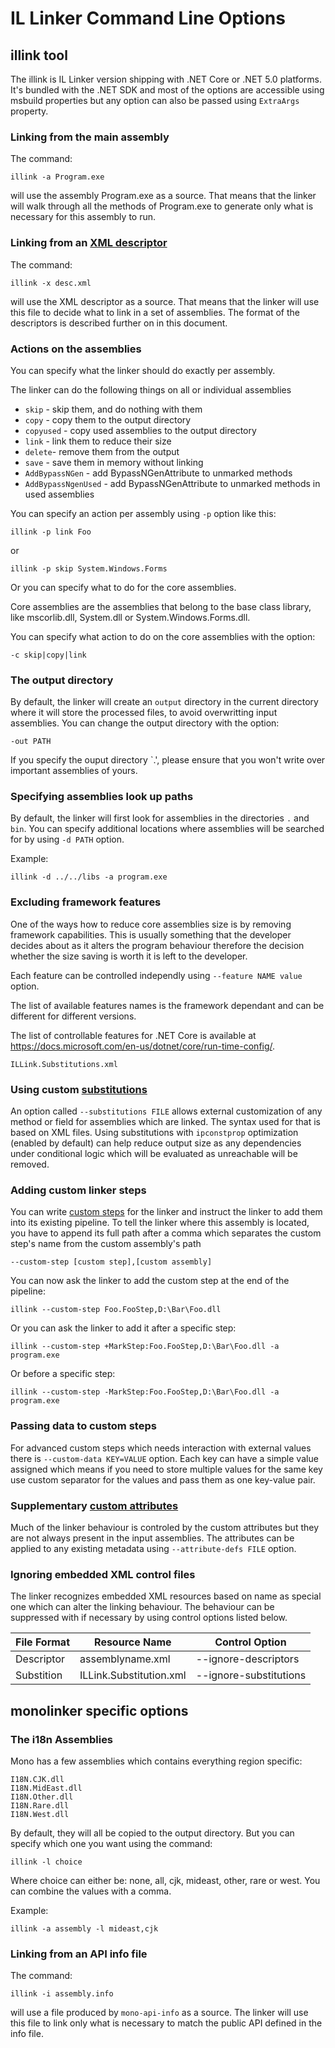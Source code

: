 # IL Linker Command Line Options

## illink tool

The illink is IL Linker version shipping with .NET Core or .NET 5.0 platforms. It's bundled with
the .NET SDK and most of the options are accessible using msbuild properties but any option
can also be passed using `ExtraArgs` property.

### Linking from the main assembly

The command:

`illink -a Program.exe`

will use the assembly Program.exe as a source. That means that the linker will
walk through all the methods of Program.exe to generate only what is necessary
for this assembly to run.

### Linking from an [XML descriptor](data-formats.md#descriptor-format)

The command:

`illink -x desc.xml`

will use the XML descriptor as a source. That means that the linker will
use this file to decide what to link in a set of assemblies. The format of the
descriptors is described further on in this document.

### Actions on the assemblies

You can specify what the linker should do exactly per assembly.

The linker can do the following things on all or individual assemblies

- `skip` - skip them, and do nothing with them
- `copy` - copy them to the output directory
- `copyused` - copy used assemblies to the output directory
- `link` - link them to reduce their size
- `delete`- remove them from the output
- `save` - save them in memory without linking
- `AddBypassNGen` - add BypassNGenAttribute to unmarked methods
- `AddBypassNgenUsed` - add BypassNGenAttribute to unmarked methods in used assemblies

You can specify an action per assembly using `-p` option like this:

`illink -p link Foo`

or

`illink -p skip System.Windows.Forms`

Or you can specify what to do for the core assemblies.

Core assemblies are the assemblies that belong to the base class library,
like mscorlib.dll, System.dll or System.Windows.Forms.dll.

You can specify what action to do on the core assemblies with the option:

`-c skip|copy|link`

### The output directory

By default, the linker will create an `output` directory in the current
directory where it will store the processed files, to avoid overwritting input
assemblies. You can change the output directory with the option:

`-out PATH`

If you specify the ouput directory `.', please ensure that you won't write over
important assemblies of yours.

### Specifying assemblies look up paths

By default, the linker will first look for assemblies in the directories `.`
and `bin`. You can specify additional locations where assemblies will be searched
for by using `-d PATH` option.

Example:

`illink -d ../../libs -a program.exe`

### Excluding framework features

One of the ways how to reduce core assemblies size is by removing framework capabilities. This
is usually something that the developer decides about as it alters the program behaviour
therefore the decision whether the size saving is worth it is left to the developer.

Each feature can be controlled independly using `--feature NAME value` option.

The list of available features names is the framework dependant and can be different for different
versions. 

The list of controllable features for .NET Core is available at https://docs.microsoft.com/en-us/dotnet/core/run-time-config/.


`ILLink.Substitutions.xml`

### Using custom [substitutions](data-formats.md#substitution-format)

An option called `--substitutions FILE` allows external customization of any
method or field for assemblies which are linked. The syntax used for that is based on
XML files. Using substitutions with `ipconstprop` optimization (enabled by
default) can help reduce output size as any dependencies under conditional
logic which will be evaluated as unreachable will be removed.

### Adding custom linker steps

You can write [custom steps](/doc/custom-steps.md) for the linker and instruct
the linker to add them into its existing pipeline. To tell the linker where this assembly is
located, you have to append its full path after a comma which separates the custom
 step's name from the custom assembly's path

`--custom-step [custom step],[custom assembly]`

You can now ask the linker to add the custom step at the end of the pipeline:

`illink --custom-step Foo.FooStep,D:\Bar\Foo.dll`

Or you can ask the linker to add it after a specific step:

`illink --custom-step +MarkStep:Foo.FooStep,D:\Bar\Foo.dll -a program.exe`

Or before a specific step:

`illink --custom-step -MarkStep:Foo.FooStep,D:\Bar\Foo.dll -a program.exe`

### Passing data to custom steps

For advanced custom steps which needs interaction with external values there is
`--custom-data KEY=VALUE` option. Each key can have a simple value assigned which means
if you need to store multiple values for the same key use custom separator for the
values and pass them as one key-value pair.

### Supplementary [custom attributes](data-formats.md#custom-attributes-annotations-format)

Much of the linker behaviour is controled by the custom attributes but they are not always
present in the input assemblies. The attributes can be applied to any existing metadata using
`--attribute-defs FILE` option.

### Ignoring embedded XML control files

The linker recognizes embedded XML resources based on name as special one which can
alter the linking behaviour. The behaviour can be suppressed with if necessary by using
control options listed below.

| File Format | Resource Name  |  Control Option  |
|---|---|---|
| Descriptor  | assemblyname.xml  |   --ignore-descriptors |
| Substition  | ILLink.Substitution.xml  |  --ignore-substitutions |


## monolinker specific options

### The i18n Assemblies

Mono has a few assemblies which contains everything region specific:

    I18N.CJK.dll
    I18N.MidEast.dll
    I18N.Other.dll
    I18N.Rare.dll
    I18N.West.dll

By default, they will all be copied to the output directory. But you can
specify which one you want using the command:

`illink -l choice`

Where choice can either be: none, all, cjk, mideast, other, rare or west. You can
combine the values with a comma.

Example:

`illink -a assembly -l mideast,cjk`

### Linking from an API info file

The command:

`illink -i assembly.info`

will use a file produced by `mono-api-info` as a source. The linker will use
this file to link only what is necessary to match the public API defined in
the info file.